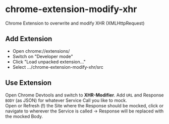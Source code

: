 # chrome-extension-modify-xhr
Chrome Extension to overwrite and modify XHR (XMLHttpRequest)

## Add Extension

- Open chrome://extensions/
- Switch on "Developer mode"
- Click "Load unpacked extension…"
- Select .../chrome-extension-modify-xhr/src

## Use Extension

Open Chrome Devtools and switch to **XHR-Modifier**.
Add `URL` and Response `BODY` (as JSON) for whatever Service Call you like to mock.<br>
Open or Refresh (**!**) the Site where the Response should be mocked, click or navigate to wherever the Service is called -> Response will be replaced with the mocked Body.
